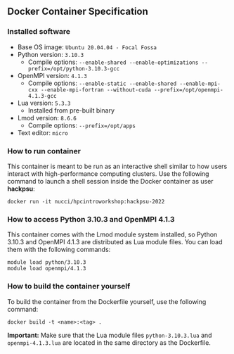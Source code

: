 ## Docker Container Specification

### Installed software

* Base OS image: `Ubuntu 20.04.04 - Focal Fossa`
* Python version: `3.10.3`
  * Compile options: `--enable-shared --enable-optimizations --prefix=/opt/python-3.10.3-gcc`
* OpenMPI version: `4.1.3`
  * Compile options: `--enable-static --enable-shared --enable-mpi-cxx --enable-mpi-fortran --without-cuda --prefix=/opt/openmpi-4.1.3-gcc`
* Lua version: `5.3.3`
  * Installed from pre-built binary
* Lmod version: `8.6.6`
  * Compile options: `--prefix=/opt/apps`
* Text editor: `micro`

### How to run container

This container is meant to be run as an interactive shell similar to how users interact with high-performance computing clusters. Use the following command to launch a shell session inside the Docker container as user **hackpsu**:

```
docker run -it nucci/hpcintroworkshop:hackpsu-2022
```

### How to access Python 3.10.3 and OpenMPI 4.1.3

This container comes with the Lmod module system installed, so Python 3.10.3 and OpenMPI 4.1.3 are distributed as Lua module files. You can load them with the following commands:

```
module load python/3.10.3
module load openmpi/4.1.3
```

### How to build the container yourself

To build the container from the Dockerfile yourself, use the following command:

```
docker build -t <name>:<tag> .
```

**Important:** Make sure that the Lua module files `python-3.10.3.lua` and `openmpi-4.1.3.lua` are located in the same directory as the Dockerfile.